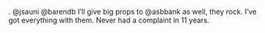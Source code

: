 <!--
id: 232552816
link: http://kevinisom.info/post/232552816/jsauni-barendb-ill-give-big-props-to-asbbank
slug: jsauni-barendb-ill-give-big-props-to-asbbank
date: Wed Nov 04 2009 17:44:19 GMT+1300 (NZDT)
raw: {"blog_name":"kevinisom","id":232552816,"post_url":"http://kevinisom.info/post/232552816/jsauni-barendb-ill-give-big-props-to-asbbank","slug":"jsauni-barendb-ill-give-big-props-to-asbbank","type":"text","date":"2009-11-04 04:44:19 GMT","timestamp":1257309859,"state":"published","format":"html","reblog_key":"7az8lDYF","tags":[],"short_url":"http://tmblr.co/Zw68YyDt7bm","highlighted":[],"feed_item":"http://twitter.com/kev_nz/statuses/5411971462","from_feed_id":"650289","note_count":0,"title":null,"body":"<p>. @jsauni @barendb I&#8217;ll give big props to @asbbank as well, they rock. I&#8217;ve got everything with them. Never had a complaint in 11 years.</p>"}
publish: 2009-11-04
tags: 
title: null
-->


. @jsauni @barendb I’ll give big props to @asbbank as well, they rock.
I’ve got everything with them. Never had a complaint in 11 years.


